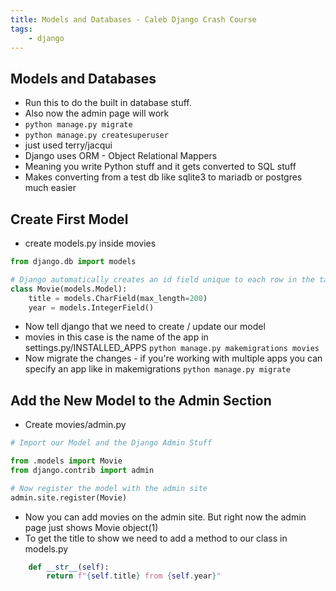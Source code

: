 ```yaml
---
title: Models and Databases - Caleb Django Crash Course
tags:
    - django
---
```

## Models and Databases
- Run this to do the built in database stuff. 
- Also now the admin page will work
- `python manage.py migrate` 
- `python manage.py createsuperuser`
- just used terry/jacqui
- Django uses ORM - Object Relational Mappers
- Meaning you write Python stuff and it gets converted to SQL stuff
- Makes converting from a test db like sqlite3 to mariadb or postgres much easier

## Create First Model
- create models.py inside movies
``` python
from django.db import models

# Django automatically creates an id field unique to each row in the table
class Movie(models.Model):
    title = models.CharField(max_length=200)
    year = models.IntegerField()
```
- Now tell django that we need to create / update our model
- movies in this case is the name of the app in settings.py/INSTALLED_APPS
`python manage.py makemigrations movies`
- Now migrate the changes - if you're working with multiple apps you can specify an app like in makemigrations
`python manage.py migrate`

## Add the New Model to the Admin Section
- Create movies/admin.py
``` python
# Import our Model and the Django Admin Stuff

from .models import Movie
from django.contrib import admin

# Now register the model with the admin site
admin.site.register(Movie)
```
- Now you can add movies on the admin site. But right now the admin page just shows Movie object(1)
- To get the title to show we need to add a method to our class in models.py
``` python
    def __str__(self):
        return f"{self.title} from {self.year}"
```
